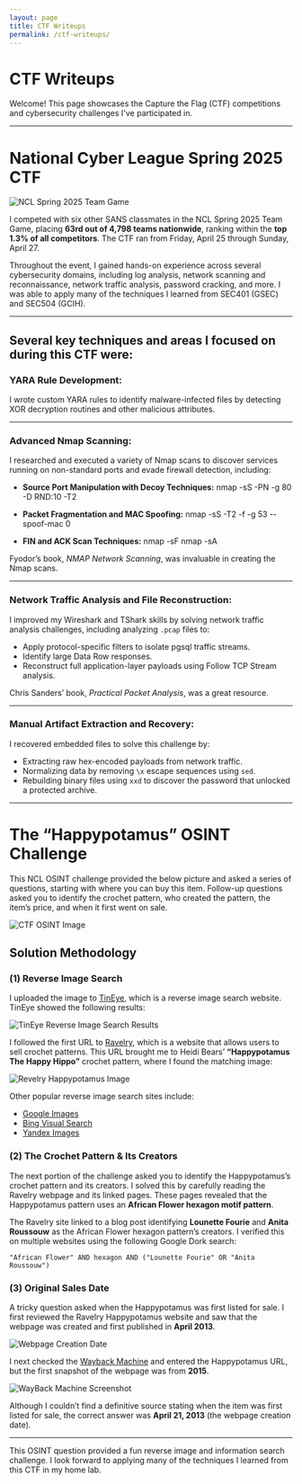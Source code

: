 ```yaml
---
layout: page
title: CTF Writeups
permalink: /ctf-writeups/
---
```


# CTF Writeups

Welcome! This page showcases the Capture the Flag (CTF) competitions and cybersecurity challenges I've participated in.

---

# National Cyber League Spring 2025 CTF

![NCL Spring 2025 Team Game](assets/img/NCL-Team-Game.png)

I competed with six other SANS classmates in the NCL Spring 2025 Team Game, placing **63rd out of 4,798 teams nationwide**, ranking within the **top 1.3% of all competitors**. The CTF ran from Friday, April 25 through Sunday, April 27.

Throughout the event, I gained hands-on experience across several cybersecurity domains, including log analysis, network scanning and reconnaissance, network traffic analysis, password cracking, and more. I was able to apply many of the techniques I learned from SEC401 (GSEC) and SEC504 (GCIH).

---

## Several key techniques and areas I focused on during this CTF were:

### YARA Rule Development:

I wrote custom YARA rules to identify malware-infected files by detecting XOR decryption routines and other malicious attributes.

---

### Advanced Nmap Scanning:

I researched and executed a variety of Nmap scans to discover services running on non-standard ports and evade firewall detection, including:

- **Source Port Manipulation with Decoy Techniques:**
nmap -sS -PN -g 80 -D RND:10 -T2

- **Packet Fragmentation and MAC Spoofing:**
nmap -sS -T2 -f -g 53 --spoof-mac 0

- **FIN and ACK Scan Techniques:**
nmap -sF nmap -sA


Fyodor’s book, *NMAP Network Scanning*, was invaluable in creating the Nmap scans.

---

### Network Traffic Analysis and File Reconstruction:

I improved my Wireshark and TShark skills by solving network traffic analysis challenges, including analyzing `.pcap` files to:

- Apply protocol-specific filters to isolate pgsql traffic streams.
- Identify large Data Row responses.
- Reconstruct full application-layer payloads using Follow TCP Stream analysis.

Chris Sanders’ book, *Practical Packet Analysis*, was a great resource.

---

### Manual Artifact Extraction and Recovery:

I recovered embedded files to solve this challenge by:

- Extracting raw hex-encoded payloads from network traffic.
- Normalizing data by removing `\x` escape sequences using `sed`.
- Rebuilding binary files using `xxd` to discover the password that unlocked a protected archive.

---

# The “Happypotamus” OSINT Challenge

This NCL OSINT challenge provided the below picture and asked a series of questions, starting with where you can buy this item. Follow-up questions asked you to identify the crochet pattern, who created the pattern, the item’s price, and when it first went on sale.

![CTF OSINT Image](assets/img/1.png)

## Solution Methodology

### (1) Reverse Image Search

I uploaded the image to [TinEye](https://tineye.com/), which is a reverse image search website. TinEye showed the following results:

![TinEye Reverse Image Search Results](assets/img/2.png)

I followed the first URL to [Ravelry](https://www.ravelry.com/patterns/library/happypotamus-the-happy-hippo), which is a website that allows users to sell crochet patterns. This URL brought me to Heidi Bears’ **“Happypotamus The Happy Hippo”** crochet pattern, where I found the matching image:

![Revelry Happypotamus Image](assets/img/3.png)

Other popular reverse image search sites include:

- [Google Images](https://images.google.com)
- [Bing Visual Search](https://www.bing.com/visualsearch)
- [Yandex Images](https://yandex.com/images)

### (2) The Crochet Pattern & Its Creators

The next portion of the challenge asked you to identify the Happypotamus’s crochet pattern and its creators. I solved this by carefully reading the Ravelry webpage and its linked pages. These pages revealed that the Happypotamus pattern uses an **African Flower hexagon motif pattern**.

The Ravelry site linked to a blog post identifying **Lounette Fourie** and **Anita Roussouw** as the African Flower hexagon pattern’s creators. I verified this on multiple websites using the following Google Dork search:

```text
"African Flower" AND hexagon AND ("Lounette Fourie" OR "Anita Roussouw")
```

### (3) Original Sales Date

A tricky question asked when the Happypotamus was first listed for sale. I first reviewed the Ravelry Happypotamus website and saw that the webpage was created and first published in **April 2013**.

![Webpage Creation Date](assets/img/4.png)

I next checked the [Wayback Machine](https://archive.org) and entered the Happypotamus URL, but the first snapshot of the webpage was from **2015**.

![WayBack Machine Screenshot](assets/img/5.png)

Although I couldn’t find a definitive source stating when the item was first listed for sale, the correct answer was **April 21, 2013** (the webpage creation date).

---

This OSINT question provided a fun reverse image and information search challenge. I look forward to applying many of the techniques I learned from this CTF in my home lab.
